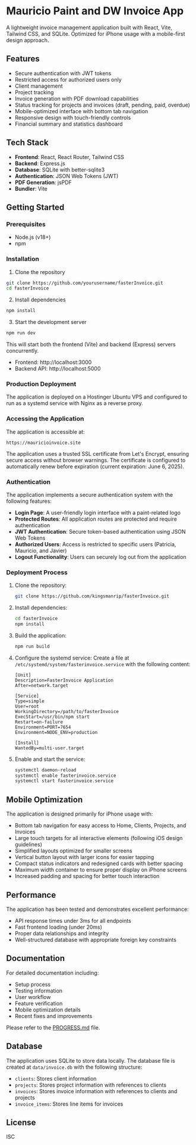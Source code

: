 # Mauricio Paint and DW Invoice App

A lightweight invoice management application built with React, Vite, Tailwind CSS, and SQLite. Optimized for iPhone usage with a mobile-first design approach.

## Features

- Secure authentication with JWT tokens
- Restricted access for authorized users only
- Client management
- Project tracking
- Invoice generation with PDF download capabilities
- Status tracking for projects and invoices (draft, pending, paid, overdue)
- Mobile-optimized interface with bottom tab navigation
- Responsive design with touch-friendly controls
- Financial summary and statistics dashboard

## Tech Stack

- **Frontend**: React, React Router, Tailwind CSS
- **Backend**: Express.js
- **Database**: SQLite with better-sqlite3
- **Authentication**: JSON Web Tokens (JWT)
- **PDF Generation**: jsPDF
- **Bundler**: Vite

## Getting Started

### Prerequisites

- Node.js (v18+)
- npm

### Installation

1. Clone the repository
```bash
git clone https://github.com/yourusername/fasterInvoice.git
cd fasterInvoice
```

2. Install dependencies
```bash
npm install
```

3. Start the development server
```bash
npm run dev
```

This will start both the frontend (Vite) and backend (Express) servers concurrently.

- Frontend: http://localhost:3000
- Backend API: http://localhost:5000

### Production Deployment

The application is deployed on a Hostinger Ubuntu VPS and configured to run as a systemd service with Nginx as a reverse proxy.

### Accessing the Application

The application is accessible at:

```
https://mauricioinvoice.site
```

The application uses a trusted SSL certificate from Let's Encrypt, ensuring secure access without browser warnings. The certificate is configured to automatically renew before expiration (current expiration: June 6, 2025).

### Authentication

The application implements a secure authentication system with the following features:

- **Login Page**: A user-friendly login interface with a paint-related logo
- **Protected Routes**: All application routes are protected and require authentication
- **JWT Authentication**: Secure token-based authentication using JSON Web Tokens
- **Authorized Users**: Access is restricted to specific users (Patricia, Mauricio, and Javier)
- **Logout Functionality**: Users can securely log out from the application

### Deployment Process

1. Clone the repository:
   ```bash
   git clone https://github.com/kingsmanrip/fasterInvoice.git
   ```

2. Install dependencies:
   ```bash
   cd fasterInvoice
   npm install
   ```

3. Build the application:
   ```bash
   npm run build
   ```

4. Configure the systemd service:
   Create a file at `/etc/systemd/system/fasterinvoice.service` with the following content:
   ```
   [Unit]
   Description=FasterInvoice Application
   After=network.target

   [Service]
   Type=simple
   User=root
   WorkingDirectory=/path/to/fasterInvoice
   ExecStart=/usr/bin/npm start
   Restart=on-failure
   Environment=PORT=7654
   Environment=NODE_ENV=production

   [Install]
   WantedBy=multi-user.target
   ```

5. Enable and start the service:
   ```bash
   systemctl daemon-reload
   systemctl enable fasterinvoice.service
   systemctl start fasterinvoice.service
   ```

## Mobile Optimization

The application is designed primarily for iPhone usage with:

- Bottom tab navigation for easy access to Home, Clients, Projects, and Invoices
- Large touch targets for all interactive elements (following iOS design guidelines)
- Simplified layouts optimized for smaller screens
- Vertical button layout with larger icons for easier tapping
- Compact status indicators and redesigned cards with better spacing
- Maximum width container to ensure proper display on iPhone screens
- Increased padding and spacing for better touch interaction

## Performance

The application has been tested and demonstrates excellent performance:

- API response times under 3ms for all endpoints
- Fast frontend loading (under 20ms)
- Proper data relationships and integrity
- Well-structured database with appropriate foreign key constraints

## Documentation

For detailed documentation including:
- Setup process
- Testing information
- User workflow
- Feature verification
- Mobile optimization details
- Recent fixes and improvements

Please refer to the [PROGRESS.md](./PROGRESS.md) file.

## Database

The application uses SQLite to store data locally. The database file is created at `data/invoice.db` with the following structure:

- `clients`: Stores client information
- `projects`: Stores project information with references to clients
- `invoices`: Stores invoice information with references to clients and projects
- `invoice_items`: Stores line items for invoices

## License

ISC